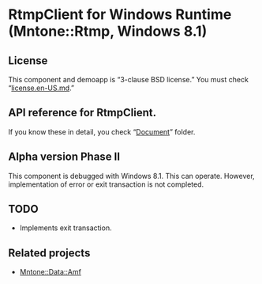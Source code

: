 # RtmpClient for Windows Runtime (Mntone::Rtmp, Windows 8.1)

## License
This component and demoapp is “3-clause BSD license.”
You must check “[license.en-US.md](./license.en-US.md).”

## API reference for RtmpClient.
If you know these in detail, you check “[Document](./Document/)” folder.

## Alpha version Phase II
This component is debugged with Windows 8.1. This can operate. However, implementation of error or exit transaction is not completed.

## TODO
- Implements exit transaction.

## Related projects
- [Mntone::Data::Amf](//github.com/mntone/Data.Amf)